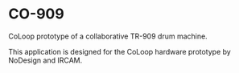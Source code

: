 # CO-909

CoLoop prototype of a collaborative TR-909 drum machine.

This application is designed for the CoLoop hardware prototype by NoDesign and IRCAM.
